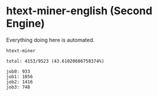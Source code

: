 # htext-miner-english (Second Engine)

Everything doing here is automated.

```
htext-miner

total: 4153/9523 (43.61020686758374%)

job0: 933
job1: 1056
job2: 1416
job3: 748
```